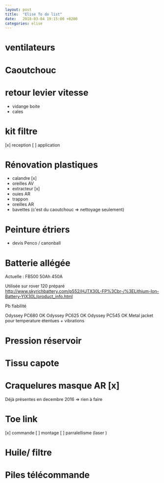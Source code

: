 ```yaml
---
layout: post
title:  "Elise To do list"
date:   2018-03-04 19:15:00 +0200
categories: elise
---
```


# ventilateurs

# Caoutchouc

# retour levier vitesse

- vidange boite
- cales 

# kit filtre

[x] reception
[ ] application 

# Rénovation plastiques

- calandre [x]
- oreilles AV
- extracteur [x]
- ouies AR
- trappon
- oreilles AR
- bavettes (c'est du caoutchouc => nettoyage seulement)

# Peinture étriers

- devis Penco / canonball

# Batterie allégée 

Actuelle : FB500 50Ah 450A

Utilisée sur rover 120 préparé 
http://www.skyrichbattery.com/p552/HJTX30L-FP%3Cbr-/%3ELithium-Ion-Battery-YIX30L/product_info.html

Pb fiabilité

Odyssey PC680 OK
Odyssey PC625 OK
Odyssey PC545 OK Metal jacket pour temperature étentues + vibrations 

# Pression réservoir

# Tissu capote

# Craquelures masque AR [x]

Déjà présentes en decembre 2016 => rien à faire

# Toe link

[x] commande
[ ] montage
[ ] parralellisme (laser )

# Huile/ filtre

# Piles télécommande